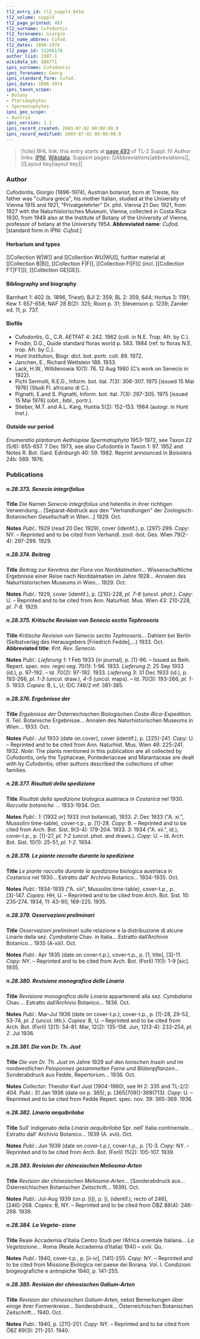 ```yaml
---
tl2_entry_id: tl2_suppl4_0414
tl2_volume: suppl4
tl2_page_printed: 493
tl2_surname: Cufodontis
tl2_forenames: Giorgio
tl2_name_abbrev: Cufod.
tl2_dates: 1896-1974
tl2_page_id: 33266170
author_lsid: 1907-1
wikidata_id: Q88771
ipni_surname: Cufodontis
ipni_forenames: Georg
ipni_standard_form: Cufod.
ipni_dates: 1896-1974
ipni_taxon_scope: 
- Botany
- Pteridophytes
- Spermatophytes
ipni_geo_scope: 
- Austria
ipni_version: 1.1
ipni_record_created: 2003-07-02 00:00:00.0
ipni_record_modified: 2003-07-02 00:00:00.0
---
```


> [!cite] BHL link: this entry starts at [page 493](https://www.biodiversitylibrary.org/page/33266170) of TL-2 Suppl. IV
> Author links: [IPNI](https://www.ipni.org/a/1907-1), [Wikidata](https://www.wikidata.org/wiki/Q88771). Support pages: [[Abbreviations|abbreviations]], [[Layout key|layout key]]

### Author

Cufodontis, Giorgio (1896-1974), Austrian botanist, born at Trieste, his father was "cultura greca", his mother Italian, studied at the University of Vienna 1915 and 1921, "Privatgelehrter" Dr. phil. Vienna 21 Dec 1921, from 1927 with the Naturhistorisches Museum, Vienna, collected in Costa Rica 1930, from 1949 also at the Institute of Botany of the University of Vienna, professor of botany at the University 1954. 
**Abbreviated name**: *Cufod.* \[standard form in IPNI: *Cufod.*\]

#### Herbarium and types

[[Collection W|W]] and [[Collection WU|WU]], further material at [[Collection B|B]], [[Collection F|F]], [[Collection FI|FI]] (incl. [[Collection FT|FT]]), [[Collection GE|GE]].

#### Bibliography and biography

Barnhart 1: 402 (b. 1896, Triest); BJI 2: 359; BL 2: 359, 644; Hortus 3: 1191; Kew 1: 657-658; NAF 28 B(2): 325; Roon p. 31; Stevenson p. 1239; Zander ed. 11, p. 737.

#### Biofile

- Cufodontis, G., C.R. AETFAT 4: 242. 1962 (coll. in N.E. Trop. Afr. by C.).
- Frodin, D.G., Guide standard floras world p. 583. 1984 (ref. to floras N.E. trop. Afr. by C.).
- Hunt Institution, Biogr. dict. bot. portr. coll. 89. 1972.
- Janchen, E., Richard Wettstein 188. 1933.
- Lack, H.W., Willdenowia 10(1): 76. 12 Aug 1980 (C’s work on Senecio in 1922).
- Pichi Sermolli, R.E.G., Inform. bot. ital. 7(3): 306-307. 1975 \[issued 15 Mai 1976\] (Studi Fl. africano di C.).
- Pignatti, E.and S. Pignatti, Inform. bot. ital. 7(3): 297-305. 1975 \[issued 15 Mai 1976\] (obit., bibl., portr.).
- Stieber, M.T. and A.L. Karg, Huntia 5(2): 152-153. 1984 (autogr. in Hunt Inst.).

#### Outside our period

*Enumeratio plantarum Aethiopiae Spermatophyta* 1953-1972, see Taxon 22 (5/6): 655-657. 7 Dec 1973, see also Cufodontis in Taxon 1: 97. 1952 and Notes R. Bot. Gard. Edinburgh 40: 59. 1982. Reprint announced in Boissiera 24b: 589. 1976.

### Publications

##### n.28.373. Senecio integrifolius

**Title**
Die Namen *Senecio integrifolius* und helenitis in ihrer richtigen Verwendung... \[Separat-Abdruck aus den "Verhandlungen" der Zoologisch-Botanischen Gesellschaft in Wien...\] 1929. Oct.

**Notes**
*Publ*.: 1929 (read 20 Dec 1929), cover (identif.), p. \[297\]-299. *Copy*: NY. – Reprinted and to be cited from Verhandl. zool.-bot. Ges. Wien 79(2-4): 297-299. 1929.

##### n.28.374. Beitrag

**Title**
*Beitrag* zur Kenntnis der *Flora* von *Norddalmatien*... Wissenschaftliche Ergebnisse einer Reise nach Norddalmatien im Jahre 1928... Annalen des Naturhistorischen Museums in Wien... 1929. Oct.

**Notes**
*Publ*.: 1929, cover (identif.), p. \[210\]-228, *pl. 7-8* (uncol. phot.). *Copy*: U. – Reprinted and to be cited from Ann. Naturhist. Mus. Wien 43: 210-228, *pl. 7-8.* 1929.

##### n.28.375. Kritische Revision von Senecio sectio Tephroseris

**Title**
*Kritische Revision von Senecio sectio Tephroseris*... Dahlem bei Berlin (Selbstverlag des Herausgebers \[Friedrich Fedde\],...) 1933. Oct.
**Abbreviated title**: *Krit. Rev. Senecio*.

**Notes**
*Publ*.: *Lieferung 1*: 1 Feb 1933 (in journal), p. \[1\]-96. – Issued as Beih. Repert. spec. nov. regni veg. 70(1): 1-96. 1933.
*Lieferung 2*: 25 Sep 1933 (id.), p. 97-192. – Id. 70(2): 97-192. 1933.
*Lieferung 3*: 31 Dec 1933 (id.), p. 193-266, *pl. 1-3* (uncol. draw.), *4-5* (uncol. maps). – Id. 70(3): 193-266, *pl. 1-5.* 1933.
*Copies*: B, L, U; IDC 746/2 mf. 381-385.

##### n.28.376. Ergebnisse der

**Title**
*Ergebnisse der* Österreichischen Biologischen *Costa-Rica-Expedition*. II. Teil. Botanische Ergebnisse... Annalen des Naturhistorischen Museums in Wien... 1933. Oct.

**Notes**
*Publ*.: Jul 1933 (date on cover), cover (identif.), p. \[225\]-241. *Copy*: U. – Reprinted and to be cited from Ann. Naturhist. Mus. Wien 46: 225-241. 1932.
*Note*: The plants mentioned in this publication are all collected by Cufodontis, only the Typhaceae, Pontederiaceae and Marantaceae are dealt with by Cufodontis; other authors described the collections of other families.

##### n.28.377. Risultati della spedizione

**Title**
*Risultati della spedizione* biologica austriaca *in Costarica* nel 1930. *Raccolte botaniche* ... 1933-1934. Oct.

**Notes**
*Publ*.: *1*: \[1932 or\] 1933 (not botanical), 1933.
*2*: Dec 1933 ("A. xi.", Mussolini time-table), cover-t.p., p. \[1\]-28. *Copy*: B. – Reprinted and to be cited from Arch. Bot. Sist. 9(3-4): 179-204. 1933.
*3*: 1934 ("A. xii.", id.), cover-t.p., p. \[1\]-27, *pl. 1-2* (uncol. phot. and draws.). *Copy*: U. – Id. Arch. Bot. Sist. 10(1): 25-51, *pl. 1-2.* 1934.

##### n.28.378. Le piante raccolte durante la spedizione

**Title**
*Le piante raccolte durante la spedizione* biologica austriaca *in Costarica* nel 1930... Estratto dall’ Archivio Botanico... 1934-1935. Oct.

**Notes**
*Publ*.: 1934-1935 ("A. xiii", Mussolini time-table), cover-t.p., p. \[3\]-147. *Copies*: HH, U. – Reprinted and to be cited from Arch. Bot. Sist. 10: 235-274. 1934, 11: 43-90, 169-225. 1935.

##### n.28.379. Osservazioni preliminari

**Title**
*Osservazioni preliminari* sulle relazione e la distribuzione di alcune Linarie della sez. *Cymbalaria* Chav. in Italia... Estratto dall’Archivio Botanico... 1935 (A-xiii). Oct.

**Notes**
*Publ*.: Apr 1935 (date on cover-t.p.), cover-t.p., p. \[1, title\], \[3\]-11. *Copy*: NY. – Reprinted and to be cited from Arch. Bot. (Forli) 11(1): 1-9 \[sic\]. 1935.

##### n.28.380. Revisione monografica delle Linaria

**Title**
*Revisione monografica delle Linaria* appartenenti alla *sez. Cymbalaria* Chav.... Estratto dall’Archivio Botanico... 1936. Oct.

**Notes**
*Publ*.: Mar-Jul 1936 (date on cover-t.p.), cover-t.p., p. \[1\]-28, 29-52, 53-74, *pl. 2* (uncol. lith.).
*Copies*: B, U. – Reprinted and to be cited from Arch. Bot. (Forli) 12(1): 54-81. Mar, 12(2): 135-158. Jun, 12(3-4): 233-254, *pl. 2.* Jul 1936.

##### n.28.381. Die von Dr. Th. Just

**Title**
*Die von Dr. Th. Just* im Jahre 1929 auf den *Ionischen Inseln und* im nordwestlichen *Peloponnes gesammelten Farne und Blütenpflanzen*... Sonderabdruck aus Fedde, Repertorium... 1936. Oct.

**Notes**
*Collector*: Theodor Karl Just (1904-1960), see IH 2: 335 and TL-2/2: 404.
*Publ*.: 31 Jan 1936 (date on p. 365), p. \[365(709)\]-369(713). *Copy*: U. – Reprinted and to be cited from Fedde Repert. spec. nov. 39: 365-369. 1936.

##### n.28.382. Linaria aequibriloba

**Title**
Sull’ indigenato della *Linaria aequibriloba* Spr. nell’ Italia continentale... Estratto dall’ Archivio Botanico... 1939 (A. xvii). Oct.

**Notes**
*Publ*.: Jun 1939 (date on cover-t.p.), cover-t.p., p. \[1\]-3. *Copy*: NY. – Reprinted and to be cited from Arch. Bot. (Forli) 15(2): 105-107. 1939.

##### n.28.383. Revision der chinesischen Meliosma-Arten

**Title**
*Revision der chinesischen Meliosma-Arten*... \[Sonderabdruck aus... Österreichischen Botanischen Zeitschrift... 1939\]. Oct.

**Notes**
*Publ*.: Jul-Aug 1939 (on p. \[i\]), p. \[i, (identif.), recto of 246\], \[246\]-268. *Copies*: B, NY. – Reprinted and to be cited from ÖBZ 88(4): 246-268. 1939.

##### n.28.384. La Vegeta- zione

**Title**
Reale Accademia d’Italia Centro Studi per l’Africa orientale Italiana... *La Vegetazione*... Roma (Reale Accademia d’Italia) 1940 – xviii. Qu.

**Notes**
*Publ*.: 1940, cover-t.p., p. \[ii-iv\], \[141\]-255. *Copy*: NY. – Reprinted and to be cited from Missione Biologica nel paese dei Borana. Vol. I. Condizioni biogeografiche e antropiche 1940, p. 141-255.

##### n.28.385. Revision der chinesischen Galium-Arten

**Title**
*Revision der chinesischen Galium-Arten*, nebst Bemerkungen über einige ihrer Formenkreise... Sonderabdruck... Österreichischen Botanischen Zeitschrift... 1940. Oct.

**Notes**
*Publ*.: 1940, p. \[211\]-251. *Copy*: NY. – Reprinted and to be cited from ÖBZ 89(3): 211-251. 1940.

